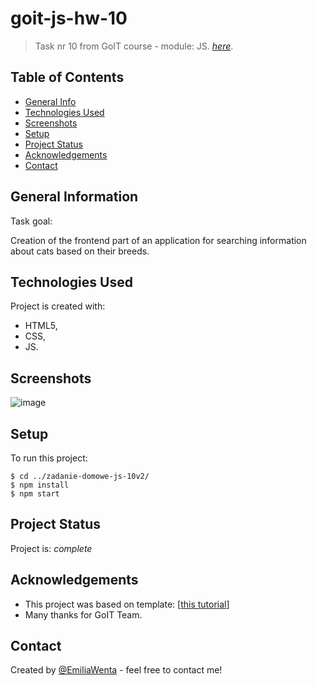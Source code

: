 # goit-js-hw-10

> Task nr 10 from GoIT course - module: JS.
> [_here_](https://emiliawenta.github.io/zadanie-domowe-js-10v2/).

## Table of Contents

- [General Info](#general-information)
- [Technologies Used](#technologies-used)
- [Screenshots](#screenshots)
- [Setup](#setup)
- [Project Status](#project-status)
- [Acknowledgements](#acknowledgements)
- [Contact](#contact)
<!-- * [License](#license) -->

## General Information

Task goal:

Creation of the frontend part of an application for searching information about
cats based on their breeds.

## Technologies Used

Project is created with:

- HTML5,
- CSS,
- JS.

## Screenshots
![image](https://github.com/EmiliaWenta/zadanie-domowe-js-10v2/assets/126571469/f37aaf2e-2638-412c-aff1-5cf3219dad02)

## Setup

To run this project:

```
$ cd ../zadanie-domowe-js-10v2/
$ npm install
$ npm start
```

## Project Status

Project is: _complete_

## Acknowledgements

- This project was based on template:
  [[this tutorial](https://github.com/goitacademy/parcel-project-template)]
- Many thanks for GoIT Team.

## Contact

Created by [@EmiliaWenta](https://github.com/EmiliaWenta) - feel free to contact
me!
